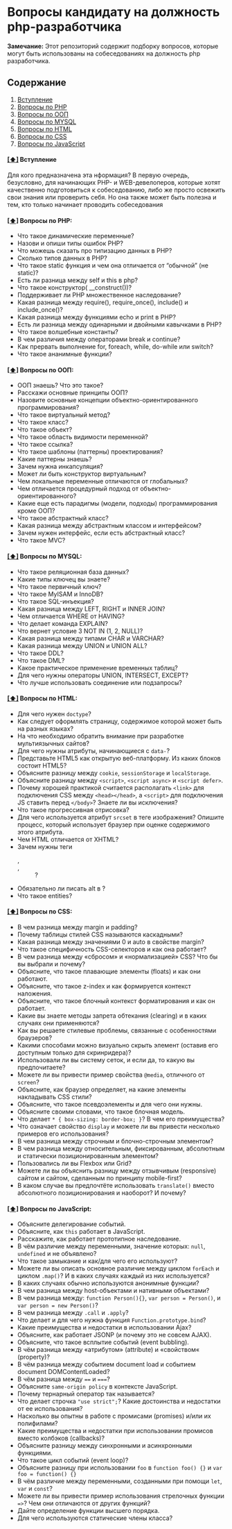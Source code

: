 
# Вопросы кандидату на должность php-разработчика

**Замечание:** Этот репозиторий содержит подборку вопросов, которые могут быть использованы на собеседованиях на должность php разработчика.

## <a name='toc'>Содержание</a>

  1. [Вступление](#introduction)
  1. [Вопросы по PHP](#php)
  1. [Вопросы по ООП](#oopphp)
  1. [Вопросы по MYSQL](#mysql)
  1. [Вопросы по HTML](#html)
  1. [Вопросы по CSS](#css)
  1. [Вопросы по JavaScript](#js)


#### [[⬆]](#toc) <a name='introduction'>Вступление</a>

Для кого предназначена эта нформация? В первую очередь, безусловно, для начинающих PHP- и WEB-девелоперов, которые хотят качественно подготовиться к
собеседованию, либо же просто освежить свои знания или проверить себя.
Но она также может быть полезна и тем, кто только начинает проводить собеседования

#### [[⬆]](#toc) <a name='php'>Вопросы по PHP:</a>

* Что такое динамические переменные?
* Назови и опиши типы ошибок PHP?
* Что можешь сказать про типизацию данных в PHP?
* Сколько типов данных в РНР?
* Что такое static функция и чем она отличается от “обычной” (не static)?
* Есть ли разница между self и this в php?
* Что такое конструктор( __construct())? 
* Поддерживает ли РНР множественное наследование?
* Какая разница между require(), require_once(), include() и include_once()?
* Какая разница между функциями echo и print в PHP?
* Есть ли разница между одинарными и двойными кавычками в PHP?
* Что такое волшебные константы?
* В чем различия между операторами break и continue?
* Как прервать выполнение for, foreach, while, do-while или switch?
* Что такое ананимные функции?

#### [[⬆]](#toc) <a name='oopphp'>Вопросы по ООП:</a>

* ООП знаешь? Что это такое?
* Расскажи основные принципы ООП?
* Назовите основные концепции объектно-ориентированного программирования?
* Что такое виртуальный метод?
* Что такое класс?
* Что такое объект?
* Что такое область видимости переменной?
* Что такое ссылка?
* Что такое шаблоны (паттерны) проектирования?
* Какие паттерны знаешь?
* Зачем нужна инкапсуляция?
* Может ли быть конструктор виртуальным?
* Чем локальные переменные отличаются от глобальных?
* Чем отличается процедурный подход от объектно-ориентированного?
* Какие еще есть парадигмы (модели, подходы) программирования кроме
  ООП?
* Что такое абстрактный класс?
* Какая разница между абстрактным классом и интерфейсом?
* Зачем нужен интерфейс, если есть абстрактный класс?
* Что такое MVC?

#### [[⬆]](#toc) <a name='mysql'>Вопросы по MYSQL:</a>

* Что такое реляционная база данных?
* Какие типы ключец вы знаете?
* Что такое первичный ключ?
* Что такое MyISAM и InnoDB?
* Что такое SQL-инъекция?
* Какая разница между LEFT, RIGHT и INNER JOIN?
* Чем отличается WHERE от HAVING?
* Что делает команда EXPLAIN?
* Что вернет условие 3 NOT IN (1, 2, NULL)?
* Какая разница между типами CHAR и VARCHAR?
* Какая разница между UNION и UNION ALL?
* Что такое DDL?
* Что такое DML?
* Какое практическое применение временных таблиц?
* Для чего нужны операторы UNION, INTERSECT, EXCEPT?
* Что лучше использовать соединение или подзапросы?

#### [[⬆]](#toc) <a name='html'>Вопросы по HTML:</a>

* Для чего нужен `doctype`?
* Как следует оформлять страницу, содержимое которой может быть на разных языках?
* На что необходимо обратить внимание при разработке мультиязычных сайтов?
* Для чего нужны атрибуты, начинающиеся с `data-`?
* Представьте HTML5 как открытую веб-платформу. Из каких блоков состоит HTML5?
* Объясните разницу между `cookie`, `sessionStorage` и `localStorage`.
* Объясните разницу между `<script>`, `<script async>` и `<script defer>`.
* Почему хорошей практикой считается располагать `<link>` для подключения CSS между `<head></head>`, а `<script>` для подключения JS ставить перед `</body>`? Знаете ли вы исключения?
* Что такое прогрессивная отрисовка?
* Для чего используется атрибут `srcset` в теге изображения? Опишите процесс, который использует браузер при оценке содержимого этого атрибута.
* Чем HTML отличается от XHTML?
* Зачем нужны теги <dl>, <dt>, <dd> ?
* Обязательно ли писать alt в <img>?
* Что такое entities?

#### [[⬆]](#toc) <a name='css'>Вопросы по CSS:</a>

* В чем разница между margin и padding?
* Почему таблицы стилей CSS называются каскадными?
* Какая разница между значениями 0 и auto в свойстве margin?
* Что такое специфичность CSS-селекторов и как она работает?
* В чем разница между «сбросом» и «нормализацией» CSS? Что бы вы выбрали и почему?
* Объясните, что такое плавающие элементы (floats) и как они работают.
* Объясните, что такое z-index и как формируется контекст наложения.
* Объясните, что такое блочный контекст форматирования и как он работает.
* Какие вы знаете методы запрета обтекания (clearing) и в каких случаях они применяются?
* Как вы решаете стилевые проблемы, связанные с особенностями браузеров?
* Какими способами можно визуально скрыть элемент (оставив его доступным только для скринридера)?
* Использовали ли вы систему сеток, и если да, то какую вы предпочитаете?
* Можете ли вы привести пример свойства `@media`, отличного от `screen`?
* Объясните, как браузер определяет, на какие элементы накладывать CSS стили?
* Объясните, что такое псевдоэлементы и для чего они нужны.
* Объясните своими словами, что такое блочная модель.
* Что делает ```* { box-sizing: border-box; }```? В чем его преимущества?
* Что означает свойство `display` и можете ли вы привести несколько примеров его использования?
* В чем разница между строчным и блочно-строчным элементом?
* В чем разница между относительным, фиксированным, абсолютным и статически позиционированным элементом?
* Пользовались ли вы Flexbox или Grid?
* Можете ли вы объяснить разницу между отзывчивым (responsive) сайтом и сайтом, сделанным по принципу mobile-first?
* В каком случае вы предпочтёте использовать `translate()` вместо абсолютного позиционирования и наоборот? И почему? 

#### [[⬆]](#toc) <a name='js'>Вопросы по JavaScript:</a>

* Объясните делегирование событий.
* Объясните, как `this` работает в JavaScript.
* Расскажите, как работает прототипное наследование.
* В чём различие между переменными, значение которых: `null`, `undefined` и не объявлено?
* Что такое замыкание и как/для чего его используют?
* Можете ли вы описать основное различие между циклом `forEach` и циклом `.map()`? И в каких случаях каждый из них используется?
* В каких случаях обычно используются анонимные функции?
* В чем разница между host-объектами и нативными объектами?
* В чем разница между: `function Person(){}`, `var person = Person()`, и `var person = new Person()`?
* В чем разница между `.call` и `.apply`?
* Что делает и для чего нужна функция `Function.prototype.bind`?
* Какие преимущества и недостатки в использовании Ajax?
* Объясните, как работает JSONP (и почему это не совсем AJAX).
* Объясните, что такое всплытие событий (event bubbling).
* В чём разница между «атрибутом» (attribute) и «свойством« (property)?
* В чём разница между событием document load и событием document DOMContentLoaded?
* В чём разница между `==` и `===`?
* Объясните `same-origin policy` в контексте JavaScript.
* Почему тернарный оператор так называется?
* Что делает строчка `"use strict";`? Какие достоинства и недостатки от ее использования?
* Насколько вы опытны в работе с промисами (promises) и/или их полифилами?
* Какие преимущества и недостатки при использовании промисов вместо колбэков (callbacks)?
* Объясните разницу между синхронными и асинхронными функциями.
* Что такое цикл событий (event loop)?
* Объясните разницу при использовании `foo` в `function foo() {}` и `var foo = function() {}`
* В чём различие между переменными, созданными при помощи `let`, `var` и `const`?
* Можете ли вы привести пример использования стрелочных функции `=>`? Чем они отличаются от других функций?
* Дайте определение функции высшего порядка.
* Для чего используются статические члены класса?

